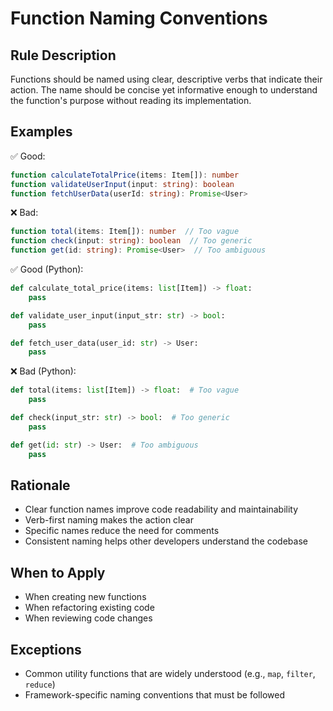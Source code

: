 # Function Naming Conventions

## Rule Description
Functions should be named using clear, descriptive verbs that indicate their action. The name should be concise yet informative enough to understand the function's purpose without reading its implementation.

## Examples

✅ Good:
```typescript
function calculateTotalPrice(items: Item[]): number
function validateUserInput(input: string): boolean
function fetchUserData(userId: string): Promise<User>
```

❌ Bad:
```typescript
function total(items: Item[]): number  // Too vague
function check(input: string): boolean  // Too generic
function get(id: string): Promise<User>  // Too ambiguous
```

✅ Good (Python):
```python
def calculate_total_price(items: list[Item]) -> float:
    pass

def validate_user_input(input_str: str) -> bool:
    pass

def fetch_user_data(user_id: str) -> User:
    pass
```

❌ Bad (Python):
```python
def total(items: list[Item]) -> float:  # Too vague
    pass

def check(input_str: str) -> bool:  # Too generic
    pass

def get(id: str) -> User:  # Too ambiguous
    pass
```

## Rationale
- Clear function names improve code readability and maintainability
- Verb-first naming makes the action clear
- Specific names reduce the need for comments
- Consistent naming helps other developers understand the codebase

## When to Apply
- When creating new functions
- When refactoring existing code
- When reviewing code changes

## Exceptions
- Common utility functions that are widely understood (e.g., `map`, `filter`, `reduce`)
- Framework-specific naming conventions that must be followed 